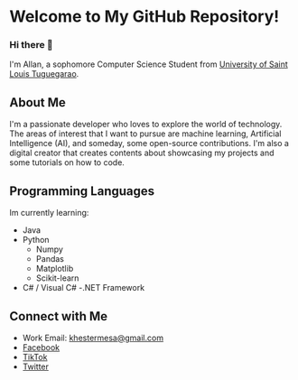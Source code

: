 # Welcome to My GitHub Repository!

### Hi there 👋
I'm Allan, a sophomore Computer Science Student from [University of Saint Louis Tuguegarao](http://usl.edu.ph/). 

## About Me
I'm a passionate developer who loves to explore the world of technology. The areas of interest that I want to pursue are machine learning, Artificial Intelligence (AI), and someday, some open-source contributions. I'm also a digital creator that creates contents about showcasing my projects and some tutorials on how to code.

## Programming Languages
Im currently learning:
- Java
- Python
  - Numpy
  - Pandas
  - Matplotlib
  - Scikit-learn
- C# / Visual C#
  -.NET Framework
  
## Connect with Me
- Work Email: khestermesa@gmail.com
- [Facebook](https://www.facebook.com/allankhester.mesa)
- [TikTok](https://www.tiktok.com/@educsystemsuckssss)
- [Twitter](https://twitter.com/khesterm_322)


<!--
**AuxiliumGuru/AuxiliumGuru** is a ✨ _special_ ✨ repository because its `README.md` (this file) appears on your GitHub profile.

Here are some ideas to get you started:

- 🔭 I’m currently working on ...
- 🌱 I’m currently learning ...
- 👯 I’m looking to collaborate on ...
- 🤔 I’m looking for help with ...
- 💬 Ask me about ...
- 📫 How to reach me: ...
- 😄 Pronouns: ...
- ⚡ Fun fact: ...
-->
